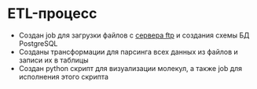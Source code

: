 # ETL-процесс

* Создан job для загрузки файлов с [сервера ftp](https://ftp.ebi.ac.uk/pub/databases/chebi/Flat_file_tab_delimited/) и создания схемы БД PostgreSQL
* Созданы трансформации для парсинга всех данных из файлов и записи их в таблицы
* Создан python скрипт для визуализации молекул, а также job для исполнения этого скрипта
